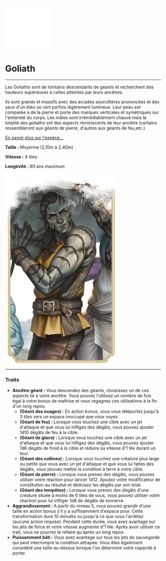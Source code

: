 <div class="icon-container">
  <img src="_media/especes/goliath.png" alt="Goliath" class="icon-r-title" data-no-zoom />

# Goliath <!-- {docsify-ignore} -->

</div>

---

<div class="bloc-pres">
<div class="bloc-texte">
  <div class="texte">
    <p>Les Goliaths sont de lointains descendants de géants et recherchent des hauteurs supérieures à celles atteintes par leurs ancêtres.</p>
    <p>Ils sont grands et massifs avec des arcades sourcillières prononcées et des yeux d'un bleu ou vert parfois légèrement lumineux. Leur peau est comparée à de la pierre et porte des marques verticales et symétriques sur l'entièreté du corps. Les mâles sont irrémédiablement chauve mais la totalité des goliaths ont des aspects réminiscents de leur ancêtre (certains ressembleront aux géants de pierre, d'autres aux géants de feu,etc.)</p>
    <a href="/#/cultures/culture-goliath.md" target="_blank">En savoir plus sur l'espèce...</a>
    <div class="summary">
      <p><strong>Taille :</strong> Moyenne (2,10m à 2,40m)</p>
      <p><strong>Vitesse :</strong> 4 tiles</p>
      <p><strong>Longévité :</strong> 80 ans maximum</p>
    </div>
  </div>
  </div>
  <img src="_media/especes/pres-goliath.png" alt="Goliath" class="img-pres" data-no-zoom />
</div>

---

### Traits <!-- {docsify-ignore} -->

- **Ancêtre géant :** Vous descendez des géants, choisissez un de ces aspects lié à votre ancêtre. Vous pouvez l'utilisez un nombre de fois égal à votre bonus de maîtrise et vous regagnez ces utilisations à la fin d'un long repos.
  - **(Géant des nuages) :** En action bonus, vous vous téléportez jusqu'à 3 tiles vers un espace inoccupé que vous voyez.
  - **(Géant de feu) :** Lorsque vous touchez une cible avec un jet d'attaque et que vous lui infligez des dégâts, vous pouvez ajouter 1d10 dégâts de feu à la cible.
  - **(Géant de glace) :** Lorsque vous touchez une cible avec un jet d'attaque et que vous lui infligez des dégâts, vous pouvez ajouter 1d6 dégâts de froid à la cible et réduire sa vitesse d'1 tile durant un tour.
  - **(Géant des collines) :** Lorsque vous touchez une créature plus large ou petite que vous avec un jet d'attaque et que vous lui faites des dégâts, vous pouvez mettre la condition à terre à votre cible.
  - **(Géant de pierre) :** Lorsque vous prenez des dégâts, vous pouvez utiliser votre réaction pour lancer 1d12. Ajoutez votre modificateur de constitution au résultat et déduisez les dégâts par son total.
  - **(Géant des tempêtes) :** Lorsque vous prenez des dégâts d'une créature située à moins de 6 tiles de vous, vous pouvez utiliser votre réaction pour lui infliger 1d8 de dégâts de tonnerre.
- **Aggrandissement :** A partir du niveau 5, vous pouvez grandir d'une taille en action bonus s'il y a suffisamment d'espace pour. Cette transformation dure 10 minutes ou jusqu'à ce que vous l'arrêtiez (aucune action requise). Pendant cette durée, vous avez avantage sur les jets de force et votre vitesse augmente d'1 tile. Après avoir utiliser ce trait, vous ne pourrez le refaire qu'après un long repos.
- **Puissamment bâti :** Vous avez avantage sur tous les jets de sauvegarde qui peut interrompre la condition attrapée. Vous êtes également considéré une taille au-dessus lorsque l'on détermine votre capacité à porter.